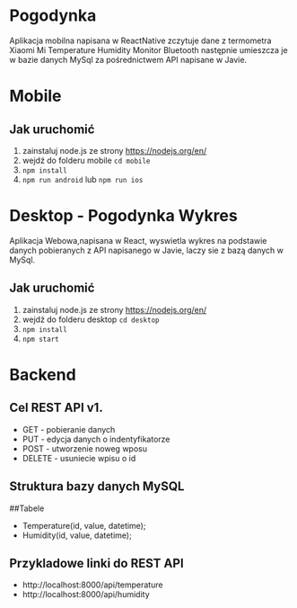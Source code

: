 # Pogodynka 

Aplikacja mobilna napisana w ReactNative zczytuje dane z termometra Xiaomi Mi Temperature Humidity Monitor Bluetooth
następnie umieszcza je w bazie danych MySql za pośrednictwem API napisane w Javie.

# Mobile
## Jak uruchomić
 1. zainstaluj node.js ze strony https://nodejs.org/en/
 2. wejdź do folderu mobile ```cd mobile```
 3. ```npm install``` 
 4. ```npm run android``` lub ```npm run ios```
 
# Desktop - Pogodynka Wykres

Aplikacja Webowa,napisana w React, wyswietla wykres na podstawie danych pobieranych z API napisanego w Javie, laczy sie z bazą danych w MySql.

## Jak uruchomić
1. zainstaluj node.js ze strony https://nodejs.org/en/
2. wejdź do folderu desktop ```cd desktop```
3. ```npm install```
4. ```npm start ```

# Backend 

## Cel REST API v1.
- GET	 - pobieranie danych
- PUT	 - edycja danych o indentyfikatorze
- POST - utworzenie noweg wposu
- DELETE - usuniecie wpisu o id

## Struktura bazy danych MySQL

##Tabele
- Temperature(id, value, datetime);
- Humidity(id, value, datetime);

## Przykladowe linki do REST API
- http://localhost:8000/api/temperature
- http://localhost:8000/api/humidity








